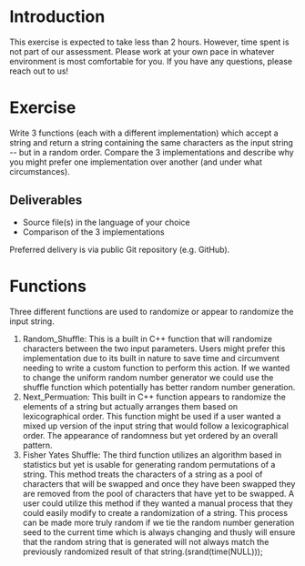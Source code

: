 # Introduction

This exercise is expected to take less than 2 hours. However, time spent is not part of our assessment. Please work at your own pace in whatever environment is most comfortable for you. If you have any questions, please reach out to us!

# Exercise

Write 3 functions (each with a different implementation) which accept a string and return a string containing the same characters as the input string -- but in a random order. Compare the 3 implementations and describe why you might prefer one implementation over another (and under what circumstances).
 
## Deliverables
- Source file(s) in the language of your choice
- Comparison of the 3 implementations

Preferred delivery is via public Git repository (e.g. GitHub).

# Functions

Three different functions are used to randomize or appear to randomize the input string. 
1. Random_Shuffle: This is a built in C++ function that will randomize characters between the two input parameters. Users might prefer this implementation due to its built in nature to save time and circumvent needing to write a custom function to perform this action. If we wanted to change the uniform random number generator we could use the shuffle function which potentially has better random number generation.
2. Next_Permuation: This built in C++ function appears to randomize the elements of a string but actually arranges them based on lexicographical order. This function might be used if a user wanted a mixed up version of the input string that would follow a lexicographical order. The appearance of randomness but yet ordered by an overall pattern.
3. Fisher Yates Shuffle: The third function utilizes an algorithm based in statistics but yet is usable for generating random permutations of a string. This method treats the characters of a string as a pool of characters that will be swapped and once they have been swapped they are removed from the pool of characters that have yet to be swapped. A user could utilize this method if they wanted a manual process that they could easily modify to create a randomization of a string. This process can be made more truly random if we tie the random number generation seed to the current time which is always changing and thusly will ensure that the random string that is generated will not always match the previously randomized result of that string.(srand(time(NULL)));

